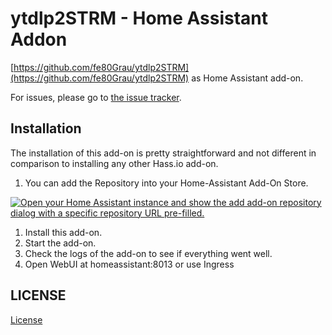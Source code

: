 # ytdlp2STRM - Home Assistant Addon

[https://github.com/fe80Grau/ytdlp2STRM](https://github.com/fe80Grau/ytdlp2STRM) as Home Assistant add-on.

For issues, please go to [the issue tracker](https://github.com/saya6k/hassio-addons/issues/issues).

## Installation

The installation of this add-on is pretty straightforward and not different in
comparison to installing any other Hass.io add-on.


1. You can add the Repository into your Home-Assistant Add-On Store.

[![Open your Home Assistant instance and show the add add-on repository dialog with a specific repository URL pre-filled.](https://my.home-assistant.io/badges/supervisor_add_addon_repository.svg)](https://my.home-assistant.io/redirect/supervisor_add_addon_repository/?repository_url=https%3A%2F%2Fgithub.com%2Fsaya6k%2Fhassio-addons)

1. Install this add-on.
1. Start the add-on.
1. Check the logs of the add-on to see if everything went well.
1. Open WebUI at homeassistant:8013 or use Ingress

## LICENSE

[License](./LICENSE)